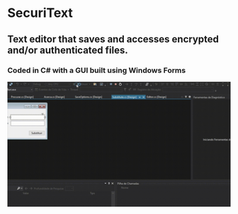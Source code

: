# SecuriText
 
<h2>Text editor that saves and accesses encrypted and/or authenticated files.</h2>

<h3>Coded in C# with a GUI built using Windows Forms</h3>
<img src="preview.gif"/>
